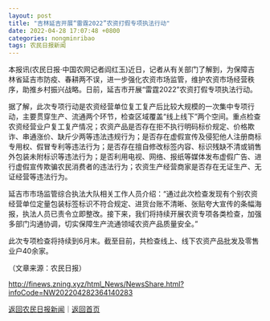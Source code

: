 ```yaml
---
layout: post
title: "吉林延吉开展“雷霆2022”农资打假专项执法行动"
date: 2022-04-28 17:07:48 +0800
categories: nongminribao
tags: 农民日报新闻
---
```

<p>本报讯(农民日报·中国农网记者阎红玉)近日，记者从有关部门了解到，为保障吉林省延吉市防疫、春耕两不误，进一步强化农资市场监管，维护农资市场经营秩序，助推乡村振兴战略。日前，延吉市开展“雷霆2022”农资打假专项执法行动。</p>
 <p>据了解，此次专项行动是农资经营单位复工复产后比较大规模的一次集中专项行动，主要贯穿生产、流通两个环节，检查区域覆盖“线上线下”两个空间。重点检查农资经营业户复工复产情况；农资产品是否存在拒不执行明码标价规定、价格欺诈、串通涨价、缺斤少两等违法违规行为；是否存在虚假宣传及侵犯他人注册商标专用权、假冒专利等违法行为；是否存在擅自修改标签内容、标识残缺不清或销售外包装未附标识等违法行为；是否利用电视、网络、报纸等媒体发布虚假广告、进行虚假宣传欺骗农民消费者的违法行为；农资生产经营商家是否存在无证生产、无证经营等违法行为。</p>
 <p>延吉市市场监管综合执法大队相关工作人员介绍：“通过此次检查发现有个别农资经营单位定量包装标签标识不符合规定、进货台账不清晰、张贴夸大宣传的条幅海报，执法人员已责令立即整改。接下来，我们将持续开展农资专项各类检查，加强多部门沟通协调，切实保障生产流通领域农资产品质量安全。”</p>
 <p>此次专项检查将持续到6月末。截至目前，共检查线上、线下农资产品批发及零售业户40余家。</p><p class="em_media">（文章来源：农民日报）</p>

<http://finews.zning.xyz/html_News/NewsShare.html?infoCode=NW202204282364140283>

[返回农民日报新闻](//finews.withounder.com/category/nongminribao.html)｜[返回首页](//finews.withounder.com/)